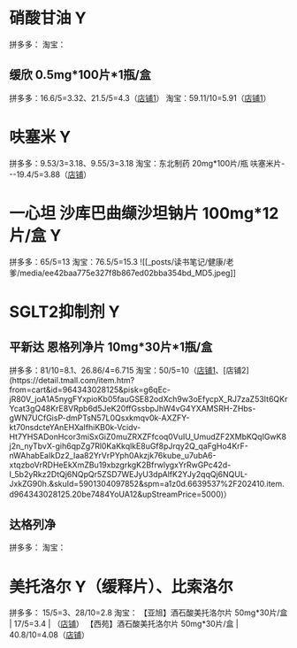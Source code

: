 # 硝酸甘油 Y
拼多多：
淘宝：

## 缓欣 0.5mg\*100片\*1瓶/盒
拼多多：16.6/5=3.32、21.5/5=4.3（[店铺1](https://mobile.yangkeduo.com/goods2.html?ps=Gy5CW9GrgW)）
淘宝：59.11/10=5.91（[店铺1](https://detail.tmall.com/item.htm?abbucket=16&id=964647513627&mi_id=sP6hcoDZlq0rVvwc1dY5LtrC2AXfCXNIZCMfb79q6OEzuasf1V9hUxyuExAmg0zjujoSE8G4wgTESFGKgLRnjQDUHoTWONDmdQQLjP_oJkk&ns=1&priceTId=2147807f17552220991538110e12f5&skuId=6070849255421&spm=a21n57.1.hoverItem.2&utparam=%7B%22aplus_abtest%22%3A%2286b1a5c485113ce986bbb3bc60aa1535%22%7D&xxc=taobaoSearch)）


# 呋塞米 Y
拼多多：9.53/3=3.18、9.55/3=3.18
淘宝：东北制药 20mg\*100片/瓶 呋塞米片---19.4/5=3.88（[店铺](https://detail.tmall.com/item.htm?from=cart&id=954669019422&pisk=gqFZDqfAQjqB0TxC1kh246msb2httjS50Sijor4m5cmGXOHmoDzlWc6ABoyUmkHsjGBtnqmUjIM_grdqorqAWm_OdPUtMjj5Vg17WPKxmTm0_cfHty3XmFXIIs7FLKI5V_1VIecVbgZfUyXQJ4uoiVDDIebElqADnoDGtpmKkqxioCbU-DnnoK0DsDDnPqKmSovMt20rPFmmId0nKqonmjmmIwznvqlmmocc8yYu17VvYqMG-IeBHTdCFxouSDRDaU3ZIH4HhCO6SVDTivcki2NE7AouS5BIfz04E7kTqM9sj8y444Z1tCrzozemLS5w2DM-zkk7QgRZZ5U0ec2dvn0UKzExrljB_028-f08LgRt1zoE15llwhmbdzPquSIATuz0y-DUg1--AY3c4kKx-iS7MR-D3A0K80_F8FBqdT5kLlFvHKHOW2o5SAvvHAVr80_F8KpxB4uEVNDG.&skuId=5880404581694&spm=a1z0d.6639537%2F202410.item.d954669019422.20be7484rlgKND&upStreamPrice=1940)）

# 一心坦 沙库巴曲缬沙坦钠片 100mg\*12片/盒 Y
拼多多：65/5=13
淘宝：76.5/5=15.3
![[_posts/读书笔记/健康/老爹/media/ee42baa775e327f8b867ed02bba354bd_MD5.jpeg]]


# SGLT2抑制剂 Y
## 平新达 恩格列净片 10mg\*30片\*1瓶/盒
拼多多：81/10=8.1、26.86/4=6.715
淘宝：50/5=10（[店铺1](https://detail.tmall.com/item.htm?id=950723341791&spm=a1z0d.6639537%2F202410.item.d950723341791.20be74848nEGBO&from=cart&skuId=5865618209216&upStreamPrice=5000&pisk=g5TimmOjk9w7EI4_jjbsfbVyB-iLXN_f3KUAHZBqY9WBWfsAHHf2HpGj1NdVnKvddFh1DtK3iQ9HniG1HtWDHI-t943J1C_fuED-y4KSkahHIPSVbjSF6_ld_hp2DTQfuYH0vrSsrZ9ZtcJKbk5Fdsf4_tJV8B5PMZ5V_ZlhLsf70RJVuXchNsyVgO5a8W5V_ZPN_ZyFYs5bu1zabwlhG9z40rJ2TXfALt7VuKReznVFBKJ68xDEvMODXb5VsGXy_OR9aeuR2l9AKeL65LA3WBBh96LhsGXPvIOy-UAy_U1DlbrcnIxwB69mrvbyVpYc4LkL-Ksk0FQe7vylOnJ9aNLxRW6wVHpNtEM7JttFZd_w7veGowf5qnvtdrW9qBJh2eeLya-WKEjyUvUHhiSP1krrzXafTjLUcosNO6X-EcwG-x4zCwhntu-5b61ZyXc3cHjNO6X-tXqzKG5C_4C..)、[店铺2](https://detail.tmall.com/item.htm?from=cart&id=964343028125&pisk=g6qEc-jR80V_joA1A5nygFYxpioKb05fauGSE82odXch9w3oEfycpX_RJ7zaZ53It6QKrYcat3gQ48KrE8VRpb6d5JeK20ffGssbpJhW4vG4YXAMSRH-ZHbs-gWN7UCfGisP-dmPTsN57L0Qsxkmqv0k-AXZFY-kt70nsdcteYAnEHXaIfhiKB0k-Vcidv-Ht7YHSADonHcor3miSxGiZ0muZRXZFfcoq0VuIU_UmudZF2XMbKQqIGwK8j2n_nyTbvX-gih6qpZg7Rl0KaKkqlkE8uGf8pJrqy2Q_qaFgHo4KrF-nWAhabEaIkDz2_Iaa82YrVrPYph0Akzjk76kube_u7ubA6-xtqzboVrRDHeEkXmZBu19xbzgrkgK2BfrwlygxYrRwGPc42d-I_5b2yRkz2DtQj6NQpQr5ZSD7WEJyU3dpAlfK2YJy2qqQj6NQUL-JxkZG90h.&skuId=5901304097852&spm=a1z0d.6639537%2F202410.item.d964343028125.20be7484YoUA12&upStreamPrice=5000)）

## 达格列净
拼多多：
淘宝：

# 美托洛尔 Y（缓释片）、比索洛尔
拼多多：
	15/5=3、28/10=2.8
淘宝：
	【亚旭】酒石酸美托洛尔片 50mg\*30片/盒 | 17/5=3.4 | （[店铺](https://detail.tmall.com/item.htm?abbucket=16&id=734990576336&mi_id=0000QmNUHSONEIVJQP6N_teJEQGNhlNtR2nnk3Z3cgmK5EI&ns=1&priceTId=214780a217555041920682773e1e68&skuId=5523617893665&spm=a21n57.1.hoverItem.1&utparam=%7B%22aplus_abtest%22%3A%22e188aeade8c8b1e45bb5aba4bee6e31a%22%7D&xxc=taobaoSearch)）
	【西苑】酒石酸美托洛尔片 50mg\*30片/盒 | 40.8/10=4.08（[店铺](https://detail.tmall.com/item.htm?abbucket=16&id=536816373525&mi_id=0000NNG_0KX-t9rM6zr1MNmDUEBH4w06pd81QbEUxjGv0qk&ns=1&priceTId=214780a217555041920682773e1e68&skuId=4803593066498&spm=a21n57.1.hoverItem.3&utparam=%7B%22aplus_abtest%22%3A%22a3bd745dc6c520af1828b0f29f6d8052%22%7D&xxc=taobaoSearch)）
	